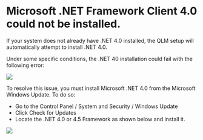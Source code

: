 # Microsoft .NET Framework Client 4.0 could not be installed.

If your system does not already have .NET 4.0 installed, the QLM setup will automatically attempt to install .NET 4.0.

Under some specific conditions, the .NET 40 installation could fail with the following error:

&#x20;

![](https://support.soraco.co/hc/en-us/article\_attachments/202535393/DotNet4InstallError-01.png)

&#x20;

To resolve this issue, you must install Microsoft .NET 4.0 from the Microsoft Windows Update. To do so:

* Go to the Control Panel / System and Security / Windows Update
* Click Check for Updates
* Locate the .NET 4.0 or 4.5 Framework as shown below and install it.

![](https://support.soraco.co/hc/en-us/article\_attachments/202535483/DotNet4InstallError-02.png)
